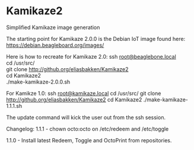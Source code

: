 # Kamikaze2
Simplified Kamikaze image generation

The starting point for Kamikaze 2.0.0 is the Debian IoT image found here: 
https://debian.beagleboard.org/images/


Here is how to recreate for Kamikaze 2.0:
    ssh root@beaglebone.local  
    cd /usr/src/  
    git clone http://github.org/eliasbakken/Kamikaze2  
    cd Kamikaze2  
    ./make-kamikaze-2.0.0.sh  


For Kamikze 1.0:
    ssh root@kamikaze.local
    cd /usr/src/
    git clone http://github.org/eliasbakken/Kamikaze2
    cd Kamikaze2
    ./make-kamikaze-1.1.1.sh


The update command will kick the user out from the ssh session. 





Changelog: 
1.1.1 - chown octo:octo on /etc/redeem and /etc/toggle

1.1.0 - Install latest Redeem, Toggle and OctoPrint from repositories. 


